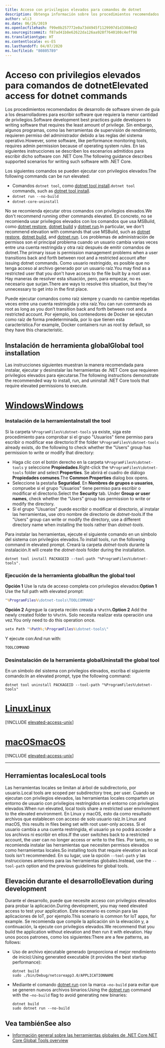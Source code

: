 ```yaml
---
title: Acceso con privilegios elevados para comandos de dotnet
description: Obtenga información sobre los procedimientos recomendados para los comandos de dotnet que requieren acceso con privilegios elevados.
author: wli3
ms.date: 06/26/2019
ms.openlocfilehash: f99e0b257772e0a73d4945f1129997d1d3308ed2
ms.sourcegitcommit: f87ad41b8e62622da126aa928f7640108c4eff98
ms.translationtype: HT
ms.contentlocale: es-ES
ms.lasthandoff: 04/07/2020
ms.locfileid: "80805789"
---
```

# <a name="elevated-access-for-dotnet-commands"></a><span data-ttu-id="04fd1-103">Acceso con privilegios elevados para comandos de dotnet</span><span class="sxs-lookup"><span data-stu-id="04fd1-103">Elevated access for dotnet commands</span></span>

<span data-ttu-id="04fd1-104">Los procedimientos recomendados de desarrollo de software sirven de guía a los desarrolladores para escribir software que requiera la menor cantidad de privilegios.</span><span class="sxs-lookup"><span data-stu-id="04fd1-104">Software development best practices guide developers to writing software that requires the least amount of privilege.</span></span> <span data-ttu-id="04fd1-105">Sin embargo, algunos programas, como las herramientas de supervisión de rendimiento, requieren permiso del administrador debido a las reglas del sistema operativo.</span><span class="sxs-lookup"><span data-stu-id="04fd1-105">However, some software, like performance monitoring tools, requires admin permission because of operating system rules.</span></span> <span data-ttu-id="04fd1-106">En las siguientes instrucciones se describen los escenarios admitidos para escribir dicho software con .NET Core.</span><span class="sxs-lookup"><span data-stu-id="04fd1-106">The following guidance describes supported scenarios for writing such software with .NET Core.</span></span>

<span data-ttu-id="04fd1-107">Los siguientes comandos se pueden ejecutar con privilegios elevados:</span><span class="sxs-lookup"><span data-stu-id="04fd1-107">The following commands can be run elevated:</span></span>

- <span data-ttu-id="04fd1-108">Comandos `dotnet tool`, como [dotnet tool install](dotnet-tool-install.md).</span><span class="sxs-lookup"><span data-stu-id="04fd1-108">`dotnet tool` commands, such as [dotnet tool install](dotnet-tool-install.md).</span></span>
- `dotnet run --no-build`
- `dotnet-core-uninstall`

<span data-ttu-id="04fd1-109">No se recomienda ejecutar otros comandos con privilegios elevados.</span><span class="sxs-lookup"><span data-stu-id="04fd1-109">We don't recommend running other commands elevated.</span></span> <span data-ttu-id="04fd1-110">En concreto, no se recomienda usar privilegios elevados con los comandos que usa MSBuild, como [dotnet restore](dotnet-restore.md), [dotnet build](dotnet-build.md) y [dotnet run](dotnet-run.md).</span><span class="sxs-lookup"><span data-stu-id="04fd1-110">In particular, we don't recommend elevation with commands that use MSBuild, such as [dotnet restore](dotnet-restore.md), [dotnet build](dotnet-build.md), and [dotnet run](dotnet-run.md).</span></span> <span data-ttu-id="04fd1-111">Los problemas de administración de permisos son el principal problema cuando un usuario cambia varias veces entre una cuenta restringida y otra raíz después de emitir comandos de dotnet.</span><span class="sxs-lookup"><span data-stu-id="04fd1-111">The primary issue is permission management problems when a user transitions back and forth between root and a restricted account after issuing dotnet commands.</span></span> <span data-ttu-id="04fd1-112">Como usuario restringido, es posible que no tenga acceso al archivo generado por un usuario raíz.</span><span class="sxs-lookup"><span data-stu-id="04fd1-112">You may find as a restricted user that you don't have access to the file built by a root user.</span></span> <span data-ttu-id="04fd1-113">Hay maneras de resolver esta situación, pero, para empezar, no es necesario que surjan.</span><span class="sxs-lookup"><span data-stu-id="04fd1-113">There are ways to resolve this situation, but they're unnecessary to get into in the first place.</span></span>

<span data-ttu-id="04fd1-114">Puede ejecutar comandos como raíz siempre y cuando no cambie repetidas veces entre una cuenta restringida y otra raíz.</span><span class="sxs-lookup"><span data-stu-id="04fd1-114">You can run commands as root as long as you don’t transition back and forth between root and a restricted account.</span></span> <span data-ttu-id="04fd1-115">Por ejemplo, los contenedores de Docker se ejecutan como raíz de forma predeterminada, por lo que tienen esta característica.</span><span class="sxs-lookup"><span data-stu-id="04fd1-115">For example, Docker containers run as root by default, so they have this characteristic.</span></span>

## <a name="global-tool-installation"></a><span data-ttu-id="04fd1-116">Instalación de herramienta global</span><span class="sxs-lookup"><span data-stu-id="04fd1-116">Global tool installation</span></span>

<span data-ttu-id="04fd1-117">Las instrucciones siguientes muestran la manera recomendada para instalar, ejecutar y desinstalar las herramientas de .NET Core que requieren privilegios elevados para ejecutarse.</span><span class="sxs-lookup"><span data-stu-id="04fd1-117">The following instructions demonstrate the recommended way to install, run, and uninstall .NET Core tools that require elevated permissions to execute.</span></span>

<!-- markdownlint-disable MD025 -->

# <a name="windows"></a>[<span data-ttu-id="04fd1-118">Windows</span><span class="sxs-lookup"><span data-stu-id="04fd1-118">Windows</span></span>](#tab/windows)

### <a name="install-the-tool"></a><span data-ttu-id="04fd1-119">Instalación de la herramienta</span><span class="sxs-lookup"><span data-stu-id="04fd1-119">Install the tool</span></span>

<span data-ttu-id="04fd1-120">Si la carpeta `%ProgramFiles%\dotnet-tools` ya existe, siga este procedimiento para comprobar si el grupo "Usuarios" tiene permiso para escribir o modificar ese directorio:</span><span class="sxs-lookup"><span data-stu-id="04fd1-120">If the folder `%ProgramFiles%\dotnet-tools` already exists, do the following to check whether the "Users" group has permission to write or modify that directory:</span></span>

- <span data-ttu-id="04fd1-121">Haga clic con el botón derecho en la carpeta `%ProgramFiles%\dotnet-tools` y seleccione **Propiedades**.</span><span class="sxs-lookup"><span data-stu-id="04fd1-121">Right-click the `%ProgramFiles%\dotnet-tools` folder and select **Properties**.</span></span> <span data-ttu-id="04fd1-122">Se abrirá el cuadro de diálogo **Propiedades comunes**.</span><span class="sxs-lookup"><span data-stu-id="04fd1-122">The **Common Properties** dialog box opens.</span></span>
- <span data-ttu-id="04fd1-123">Seleccione la pestaña **Seguridad**. En **Nombres de grupos o usuarios**, compruebe si el grupo "Usuarios" tiene permiso para escribir o modificar el directorio.</span><span class="sxs-lookup"><span data-stu-id="04fd1-123">Select the **Security** tab. Under **Group or user names**, check whether the “Users” group has permission to write or modify the directory.</span></span>
- <span data-ttu-id="04fd1-124">Si el grupo "Usuarios" puede escribir o modificar el directorio, al instalar las herramientas, use otro nombre de directorio de *dotnet-tools*.</span><span class="sxs-lookup"><span data-stu-id="04fd1-124">If the "Users" group can write or modify the directory, use a different directory name when installing the tools rather than *dotnet-tools*.</span></span>

<span data-ttu-id="04fd1-125">Para instalar las herramientas, ejecute el siguiente comando en un símbolo del sistema con privilegios elevados.</span><span class="sxs-lookup"><span data-stu-id="04fd1-125">To install tools, run the following command in elevated prompt.</span></span> <span data-ttu-id="04fd1-126">Creará la carpeta *dotnet-tools* durante la instalación.</span><span class="sxs-lookup"><span data-stu-id="04fd1-126">It will create the *dotnet-tools* folder during the installation.</span></span>

```dotnetcli
dotnet tool install PACKAGEID --tool-path "%ProgramFiles%\dotnet-tools".
```

### <a name="run-the-global-tool"></a><span data-ttu-id="04fd1-127">Ejecución de la herramienta global</span><span class="sxs-lookup"><span data-stu-id="04fd1-127">Run the global tool</span></span>

<span data-ttu-id="04fd1-128">**Opción 1** Use la ruta de acceso completa con privilegios elevados:</span><span class="sxs-lookup"><span data-stu-id="04fd1-128">**Option 1** Use the full path with elevated prompt:</span></span>

```cmd
"%ProgramFiles%\dotnet-tools\TOOLCOMMAND"
```

<span data-ttu-id="04fd1-129">**Opción 2** Agregue la carpeta recién creada a `%Path%`.</span><span class="sxs-lookup"><span data-stu-id="04fd1-129">**Option 2** Add the newly created folder to `%Path%`.</span></span> <span data-ttu-id="04fd1-130">Solo necesita realizar esta operación una vez.</span><span class="sxs-lookup"><span data-stu-id="04fd1-130">You only need to do this operation once.</span></span>

```cmd
setx Path "%Path%;%ProgramFiles%\dotnet-tools\"
```

<span data-ttu-id="04fd1-131">Y ejecute con:</span><span class="sxs-lookup"><span data-stu-id="04fd1-131">And run with:</span></span>

```cmd
TOOLCOMMAND
```

### <a name="uninstall-the-global-tool"></a><span data-ttu-id="04fd1-132">Desinstalación de la herramienta global</span><span class="sxs-lookup"><span data-stu-id="04fd1-132">Uninstall the global tool</span></span>

<span data-ttu-id="04fd1-133">En un símbolo del sistema con privilegios elevados, escriba el siguiente comando:</span><span class="sxs-lookup"><span data-stu-id="04fd1-133">In an elevated prompt, type the following command:</span></span>

```dotnetcli
dotnet tool uninstall PACKAGEID --tool-path "%ProgramFiles%\dotnet-tools"
```

# <a name="linux"></a>[<span data-ttu-id="04fd1-134">Linux</span><span class="sxs-lookup"><span data-stu-id="04fd1-134">Linux</span></span>](#tab/linux)

[!INCLUDE [elevated-access-unix](../../../includes/elevated-access-unix.md)]

# <a name="macos"></a>[<span data-ttu-id="04fd1-135">macOS</span><span class="sxs-lookup"><span data-stu-id="04fd1-135">macOS</span></span>](#tab/macos)

[!INCLUDE [elevated-access-unix](../../../includes/elevated-access-unix.md)]

---

## <a name="local-tools"></a><span data-ttu-id="04fd1-136">Herramientas locales</span><span class="sxs-lookup"><span data-stu-id="04fd1-136">Local tools</span></span>

<span data-ttu-id="04fd1-137">Las herramientas locales se limitan al árbol de subdirectorio, por usuario.</span><span class="sxs-lookup"><span data-stu-id="04fd1-137">Local tools are scoped per subdirectory tree, per user.</span></span> <span data-ttu-id="04fd1-138">Cuando se ejecutan con privilegios elevados, las herramientas locales comparten un entorno de usuario con privilegios restringidos en el entorno con privilegios elevados.</span><span class="sxs-lookup"><span data-stu-id="04fd1-138">When run elevated, local tools share a restricted user environment to the elevated environment.</span></span> <span data-ttu-id="04fd1-139">En Linux y macOS, esto da como resultado archivos que establecen con acceso de solo usuario raíz.</span><span class="sxs-lookup"><span data-stu-id="04fd1-139">In Linux and macOS, this results in files being set with root user-only access.</span></span> <span data-ttu-id="04fd1-140">Si el usuario cambia a una cuenta restringida, el usuario ya no podrá acceder a los archivos ni escribir en ellos.</span><span class="sxs-lookup"><span data-stu-id="04fd1-140">If the user switches back to a restricted account, the user can no longer access or write to the files.</span></span> <span data-ttu-id="04fd1-141">Por tanto, no se recomienda instalar las herramientas que necesiten permisos elevados como herramientas locales.</span><span class="sxs-lookup"><span data-stu-id="04fd1-141">So installing tools that require elevation as local tools isn't recommended.</span></span> <span data-ttu-id="04fd1-142">En su lugar, use la opción `--tool-path` y las instrucciones anteriores para las herramientas globales.</span><span class="sxs-lookup"><span data-stu-id="04fd1-142">Instead, use the `--tool-path` option and the previous guidelines for global tools.</span></span>

## <a name="elevation-during-development"></a><span data-ttu-id="04fd1-143">Elevación durante el desarrollo</span><span class="sxs-lookup"><span data-stu-id="04fd1-143">Elevation during development</span></span>

<span data-ttu-id="04fd1-144">Durante el desarrollo, puede que necesite acceso con privilegios elevados para probar la aplicación.</span><span class="sxs-lookup"><span data-stu-id="04fd1-144">During development, you may need elevated access to test your application.</span></span> <span data-ttu-id="04fd1-145">Este escenario es común para las aplicaciones de IoT, por ejemplo.</span><span class="sxs-lookup"><span data-stu-id="04fd1-145">This scenario is common for IoT apps, for example.</span></span> <span data-ttu-id="04fd1-146">Se recomienda que compile la aplicación sin la elevación y, a continuación, la ejecute con privilegios elevados.</span><span class="sxs-lookup"><span data-stu-id="04fd1-146">We recommend that you build the application without elevation and then run it with elevation.</span></span> <span data-ttu-id="04fd1-147">Hay unos pocos patrones, como los siguientes:</span><span class="sxs-lookup"><span data-stu-id="04fd1-147">There are a few patterns, as follows:</span></span>

- <span data-ttu-id="04fd1-148">Uso de archivo ejecutable generado (proporciona el mejor rendimiento de inicio):</span><span class="sxs-lookup"><span data-stu-id="04fd1-148">Using generated executable (it provides the best startup performance):</span></span>

   ```dotnetcli
   dotnet build
   sudo ./bin/Debug/netcoreapp3.0/APPLICATIONNAME
   ```

- <span data-ttu-id="04fd1-149">Mediante el comando [dotnet run](dotnet-run.md) con la marca `—no-build` para evitar que se generen nuevos archivos binarios:</span><span class="sxs-lookup"><span data-stu-id="04fd1-149">Using the [dotnet run](dotnet-run.md) command with the `—no-build` flag to avoid generating new binaries:</span></span>

   ```dotnetcli
   dotnet build
   sudo dotnet run --no-build
   ```

## <a name="see-also"></a><span data-ttu-id="04fd1-150">Vea también</span><span class="sxs-lookup"><span data-stu-id="04fd1-150">See also</span></span>

- [<span data-ttu-id="04fd1-151">Información general sobre las herramientas globales de .NET Core</span><span class="sxs-lookup"><span data-stu-id="04fd1-151">.NET Core Global Tools overview</span></span>](global-tools.md)
